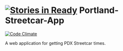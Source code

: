 [![Stories in Ready](https://badge.waffle.io/wintermuted/portland-streetcar-app.png?label=ready&title=Ready)](https://waffle.io/wintermuted/portland-streetcar-app)
Portland-Streetcar-App
======================

[![Code Climate](https://codeclimate.com/github/wintermuted/Portland-Streetcar-App.png)](https://codeclimate.com/github/wintermuted/Portland-Streetcar-App)

A web application for getting PDX Streetcar times.
